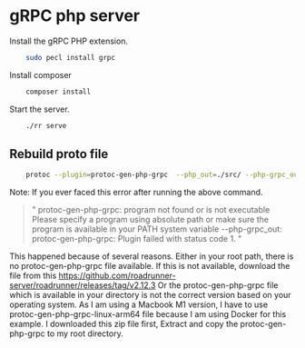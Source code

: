 # gRPC php server

Install the gRPC PHP extension.
``` bash
    sudo pecl install grpc
```

Install composer
``` bash
    composer install
```

Start the server.
``` bash 
    ./rr serve
```

## Rebuild proto file
``` bash
    protoc --plugin=protoc-gen-php-grpc  --php_out=./src/ --php-grpc_out=./src/ chat.proto
```
Note:
If you ever faced this error after running the above command.
> "
protoc-gen-php-grpc: program not found or is not executable
Please specify a program using absolute path or make sure the program is available in your PATH system variable
--php-grpc_out: protoc-gen-php-grpc: Plugin failed with status code 1.
"

This happened because of several reasons. Either in your root path, there is no protoc-gen-php-grpc file available. If this is not available, download the file from this https://github.com/roadrunner-server/roadrunner/releases/tag/v2.12.3 Or the protoc-gen-php-grpc file which is available in your directory is not the correct version based on your operating system.
As I am using a Macbook M1 version, I have to use protoc-gen-php-grpc-linux-arm64 file because I am using Docker for this example. I downloaded this zip file first, Extract and copy the protoc-gen-php-grpc to my root directory.

